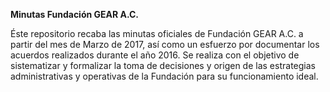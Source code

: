 **Minutas Fundación GEAR A.C.**

Éste repositorio recaba las minutas oficiales de Fundación GEAR A.C. a partir del mes de Marzo de 2017, así como un esfuerzo por documentar los acuerdos realizados durante el año 2016.
Se realiza con el objetivo de sistematizar y formalizar la toma de decisiones y origen de las estrategias administrativas y operativas de la Fundación para su funcionamiento ideal.

